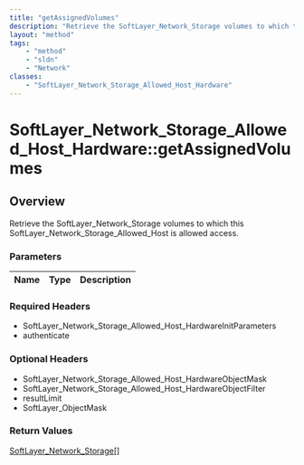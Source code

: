 ```yaml
---
title: "getAssignedVolumes"
description: "Retrieve the SoftLayer_Network_Storage volumes to which this SoftLayer_Network_Storage_Allowed_Host is allowed access."
layout: "method"
tags:
    - "method"
    - "sldn"
    - "Network"
classes:
    - "SoftLayer_Network_Storage_Allowed_Host_Hardware"
---
```

# SoftLayer_Network_Storage_Allowed_Host_Hardware::getAssignedVolumes
## Overview 
Retrieve the SoftLayer_Network_Storage volumes to which this SoftLayer_Network_Storage_Allowed_Host is allowed access.

### Parameters 
|Name | Type | Description |
| --- | --- | --- |


### Required Headers
* SoftLayer_Network_Storage_Allowed_Host_HardwareInitParameters
* authenticate

### Optional Headers
* SoftLayer_Network_Storage_Allowed_Host_HardwareObjectMask
* SoftLayer_Network_Storage_Allowed_Host_HardwareObjectFilter
* resultLimit
* SoftLayer_ObjectMask

### Return Values
<a href='/reference/datatypes/SoftLayer_Network_Storage'>SoftLayer_Network_Storage[] </a>
